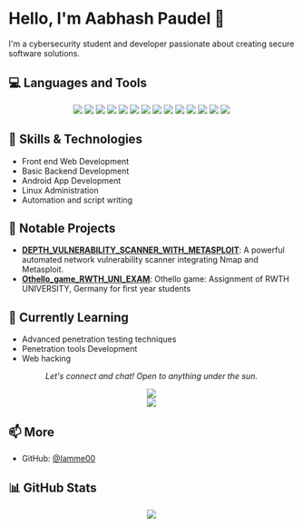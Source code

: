 # Hello, I'm Aabhash Paudel 👋

I'm a cybersecurity student and developer passionate about creating secure software solutions.

## 💻 Languages and Tools
<p align="center">
  <img src="https://img.shields.io/badge/-Python-3776AB?style=flat-square&logo=python&logoColor=white"/>
  <img src="https://img.shields.io/badge/-Java-007396?style=flat-square&logo=java&logoColor=white"/>
  <img src="https://img.shields.io/badge/-C-A8B9CC?style=flat-square&logo=c&logoColor=white"/>
  <img src="https://img.shields.io/badge/-C++-00599C?style=flat-square&logo=c%2B%2B&logoColor=white"/>
  <img src="https://img.shields.io/badge/-HTML5-E34F26?style=flat-square&logo=html5&logoColor=white"/>
  <img src="https://img.shields.io/badge/-CSS3-1572B6?style=flat-square&logo=css3&logoColor=white"/>
  <img src="https://img.shields.io/badge/-JavaScript-F7DF1E?style=flat-square&logo=javascript&logoColor=black"/>
  <img src="https://img.shields.io/badge/-Android-3DDC84?style=flat-square&logo=android&logoColor=white"/>
  <img src="https://img.shields.io/badge/-Linux-FCC624?style=flat-square&logo=linux&logoColor=black"/>
  <img src="https://img.shields.io/badge/-Kali%20Linux-557C94?style=flat-square&logo=kalilinux&logoColor=white"/>
  <img src="https://img.shields.io/badge/-Nmap-4682B4?style=flat-square&logo=nmap&logoColor=white"/>
  <img src="https://img.shields.io/badge/-Metasploit-247C90?style=flat-square&logo=metasploit&logoColor=white"/>
  <img src="https://img.shields.io/badge/-SQLmap-800000?style=flat-square&logo=sqlmap&logoColor=white"/>
  <img src="https://img.shields.io/badge/-Burp%20Suite-FF6F00?style=flat-square&logo=burpsuite&logoColor=white"/>
</p>

## 🔧 Skills & Technologies
- Front end Web Development
- Basic Backend Development
- Android App Development
- Linux Administration
- Automation and script writing

## 🚀 Notable Projects
- [**DEPTH_VULNERABILITY_SCANNER_WITH_METASPLOIT**](https://github.com/Iamme00/In_DEPTH_VULNERABILITY_SCANNER_WITH_METASPLOIT): A powerful automated network vulnerability scanner integrating Nmap and Metasploit.
- [**Othello_game_RWTH_UNI_EXAM**](https://github.com/Iamme00/Othello_game_RWTH_UNI_EXAM): Othello game: Assignment of RWTH UNIVERSITY, Germany for first year students

## 🌱 Currently Learning
- Advanced penetration testing techniques
- Penetration tools Development
- Web hacking

<p align="center">
  <i>Let's connect and chat! Open to anything under the sun.</i>
  <p align="center">
    <a href="https://www.linkedin.com/in/aabhash-paudel-907b41293/" alt="Linkedin">
      <img src="https://img.shields.io/badge/-LinkedIn-0077B5?style=flat-square&logo=linkedin&logoColor=white"/>
    </a><br>
    <a href="mailto:itsmeavron@gmail.com" alt="Contact me">
      <img src="https://img.shields.io/badge/-Gmail-D14836?style=flat-square&logo=gmail&logoColor=white"/>
    </a>
  </p>
</p>

## 📫 More
- GitHub: [@Iamme00](https://github.com/Iamme00)

## 📊 GitHub Stats
<p align="center">
  <img src="https://github-readme-stats.vercel.app/api?username=Iamme00&show_icons=true&theme=radical"/>
</p>
